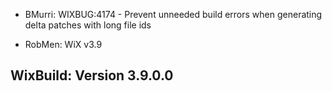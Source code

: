 * BMurri: WIXBUG:4174 - Prevent unneeded build errors when generating delta patches with long file ids

* RobMen: WiX v3.9

## WixBuild: Version 3.9.0.0
